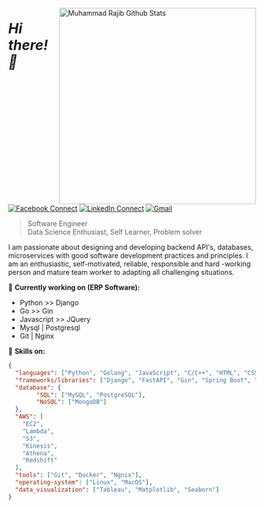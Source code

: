 [<img align="right" width="400" src="https://github-readme-stats.vercel.app/api?username=muhammad-rajib&&show_icons=true&theme=tokyonight&count_private=true" alt="Muhammad Rajib Github Stats"/>](https://github.com/muhammad-rajib)

# *Hi there! 👋*

[![Facebook Connect](https://img.shields.io/badge/Facebook-1877F2?style=for-the-badge&logo=facebook&logoColor=white)](https://www.facebook.com/muhammadrajib8521/)
[![LinkedIn Connect](https://img.shields.io/badge/LinkedIn-0077B5?style=for-the-badge&logo=linkedin&logoColor=white)](https://www.linkedin.com/in/muhammad-rajib-5369921b7/)
[![Gmail](https://img.shields.io/badge/Gmail-D14836?style=for-the-badge&logo=gmail&logoColor=white)](mailto:rajibhossain8521@gmail.com?subject=From%20GitHub&&body=Hi,%20there.%20Found%20you%20on%20GitHub!%20Let's%20talk%20about...)

> Software Engineer <br/>
> Data Science Enthusiast, Self Learner, Problem solver

I am passionate about designing and developing backend API's, databases, 
microservices with good software development practices and principles. I 
am an enthusiastic, self-motivated, reliable, responsible and hard -working 
person and mature team worker to adapting all challenging situations.

🔭 <b>Currently working on (ERP Software):</b>
* Python >> Django
* Go >> Gin
* Javascript >> JQuery
* Mysql | Postgresql
* Git | Nginx

<!--
```json
{
  "languages": ["Python", "JavaScript", "HTLM", "CSS"],
  "frameworks/libraries": ["Django", "SqlAlchemy", "JQuery"],
  "database": ["MySQL", "PostgreSQL"],
  "tools": ["Git", "Ngnix", "BirtViewer(Reporting Tool)"]
}
```
-->

🔭 <b>Skills on:</b>
```json
{
  "languages": ["Python", "Golang", "JavaScript", "C/C++", "HTML", "CSS"],
  "frameworks/libraries": ["Django", "FastAPI", "Gin", "Spring Boot", "SqlAlchemy", "NumPy", "Pandas"],
  "database": {
        "SQL": ["MySQL", "PostgreSQL"],
        "NoSQL": ["MongoDB"]
  },
  "AWS": [
    "EC2",
    "Lambda",
    "S3",
    "Kinesis",
    "Athena",
    "Redshift"
  ],
  "tools": ["Git", "Docker", "Ngnix"],
  "operating-system": ["Linux", "MacOS"],
  "data_visualization": ["Tableau", "Matplotlib", "Seaborn"]
}
```
